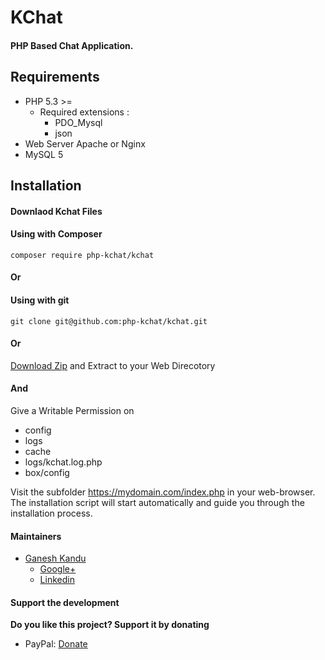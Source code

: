 
# KChat
#### PHP Based Chat Application.

## Requirements

* PHP 5.3 >=
    * Required extensions :
        * PDO_Mysql
        * json
* Web Server Apache or Nginx
* MySQL 5

## Installation

#### Downlaod Kchat Files

#### Using with Composer

```
composer require php-kchat/kchat
```

#### Or

#### Using with git

```
git clone git@github.com:php-kchat/kchat.git
```

#### Or

[Download Zip](https://github.com/php-kchat/kchat/archive/master.zip)
and Extract to your Web Direcotory

#### And

Give a Writable Permission on

* config
* logs
* cache
* logs/kchat.log.php
* box/config


Visit the subfolder https://mydomain.com/index.php in your web-browser.
The installation script will start automatically and guide you through the installation process.

#### Maintainers

- [Ganesh Kandu](https://github.com/GaneshKandu)
	- [Google+](https://plus.google.com/u/0/+ganeshkandu)
	- [Linkedin](https://www.linkedin.com/in/ganesh-kandu-42b14373/)

#### Support the development
**Do you like this project? Support it by donating**

- PayPal: [Donate](https://www.paypal.me/GaneshKandu)
